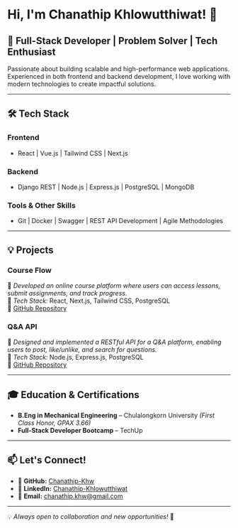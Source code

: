 # Hi, I'm Chanathip Khlowutthiwat! 👋

## 🚀 Full-Stack Developer | Problem Solver | Tech Enthusiast

Passionate about building scalable and high-performance web applications. Experienced in both frontend and backend development, I love working with modern technologies to create impactful solutions.

---

## 🛠 Tech Stack

### **Frontend**  
- React | Vue.js | Tailwind CSS | Next.js  
  
### **Backend**  
- Django REST | Node.js | Express.js | PostgreSQL | MongoDB  
  
### **Tools & Other Skills**  
- Git | Docker | Swagger | REST API Development | Agile Methodologies  

---

## 💡 Projects

### **Course Flow**  
📌 *Developed an online course platform where users can access lessons, submit assignments, and track progress.*  
🔹 *Tech Stack:* React, Next.js, Tailwind CSS, PostgreSQL  
🔗 [GitHub Repository](#)

### **Q&A API**  
📌 *Designed and implemented a RESTful API for a Q&A platform, enabling users to post, like/unlike, and search for questions.*  
🔹 *Tech Stack:* Node.js, Express.js, PostgreSQL  
🔗 [GitHub Repository](#)

---

## 🎓 Education & Certifications

- **B.Eng in Mechanical Engineering** – Chulalongkorn University *(First Class Honor, GPAX 3.66)*  
- **Full-Stack Developer Bootcamp** – TechUp  

---

## 📫 Let's Connect!

- 🔗 **GitHub:** [Chanathip-Khw](https://github.com/Chanathip-Khw)  
- 💼 **LinkedIn:** [Chanathip-Khlowutthiwat](https://linkedin.com/in/chanathip-khlowutthiwat)  
- 📧 **Email:** chanathip.khw@gmail.com  

---

💡 *Always open to collaboration and new opportunities!* 🚀

